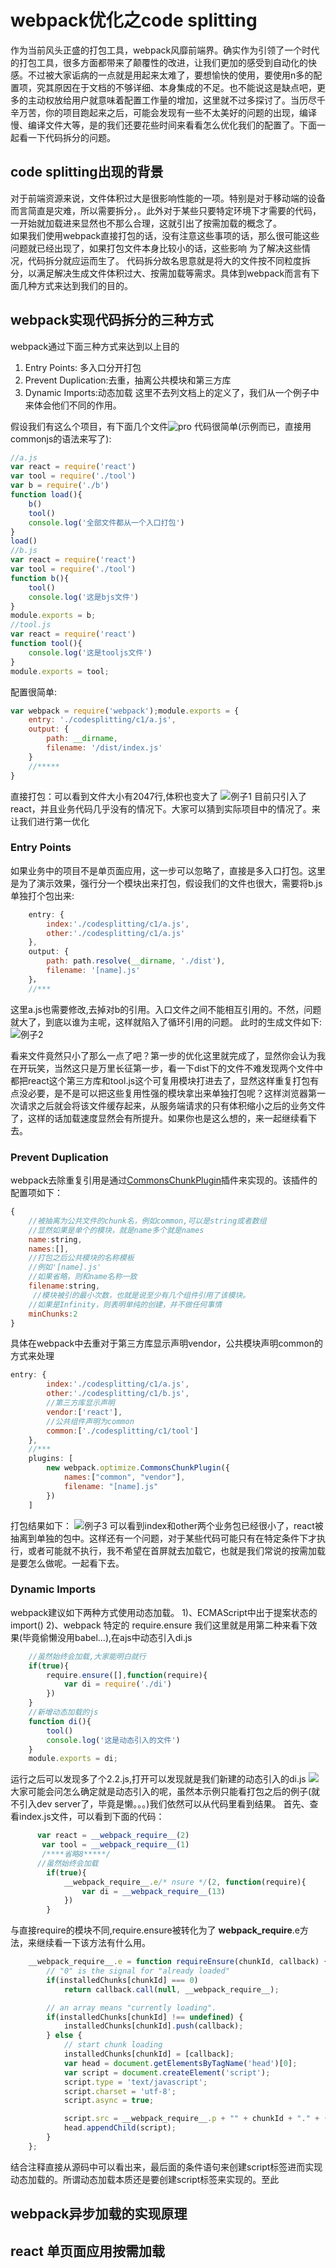 # webpack优化之code splitting
作为当前风头正盛的打包工具，webpack风靡前端界。确实作为引领了一个时代的打包工具，很多方面都带来了颠覆性的改进，让我们更加的感受到自动化的快感。不过被大家诟病的一点就是用起来太难了，要想愉快的使用，要使用n多的配置项，究其原因在于文档的不够详细、本身集成的不足。也不能说这是缺点吧，更多的主动权放给用户就意味着配置工作量的增加，这里就不过多探讨了。当历尽千辛万苦，你的项目跑起来之后，可能会发现有一些不太美好的问题的出现，编译慢、编译文件大等，是的我们还要花些时间来看看怎么优化我们的配置了。下面一起看一下代码拆分的问题。

## code splitting出现的背景 
对于前端资源来说，文件体积过大是很影响性能的一项。特别是对于移动端的设备而言简直是灾难，所以需要拆分，。此外对于某些只要特定环境下才需要的代码，一开始就加载进来显然也不那么合理，这就引出了按需加载的概念了。  
如果我们使用webpack直接打包的话，没有注意这些事项的话，那么很可能这些问题就已经出现了，如果打包文件本身比较小的话，这些影响
为了解决这些情况，代码拆分就应运而生了。
代码拆分故名思意就是将大的文件按不同粒度拆分，以满足解决生成文件体积过大、按需加载等需求。具体到webpack而言有下面几种方式来达到我们的目的。
## webpack实现代码拆分的三种方式   
webpack通过下面三种方式来达到以上目的
1. Entry Points: 多入口分开打包
2. Prevent Duplication:去重，抽离公共模块和第三方库
3. Dynamic Imports:动态加载 
这里不去列文档上的定义了，我们从一个例子中来体会他们不同的作用。

假设我们有这么个项目，有下面几个文件![pro](media/15168440734141/pro.png)
代码很简单(示例而已，直接用commonjs的语法来写了):  

```js
//a.js
var react = require('react')
var tool = require('./tool')
var b = require('./b')
function load(){
    b()
    tool()
    console.log('全部文件都从一个入口打包')
}
load()
//b.js
var react = require('react')
var tool = require('./tool')
function b(){
    tool()
    console.log('这是bjs文件')
}
module.exports = b;
//tool.js
var react = require('react')
function tool(){
    console.log('这是tooljs文件')
}
module.exports = tool;
```  

配置很简单:

```js
var webpack = require('webpack');module.exports = {
    entry: './codesplitting/c1/a.js',
    output: {
        path: __dirname,
        filename: '/dist/index.js'
    }
    //*****
}
```
直接打包：可以看到文件大小有2047行,体积也变大了
![例子1](media/15168440734141/%E4%BE%8B%E5%AD%901.png)
目前只引入了react，并且业务代码几乎没有的情况下。大家可以猜到实际项目中的情况了。来让我们进行第一优化  
### Entry Points
如果业务中的项目不是单页面应用，这一步可以忽略了，直接是多入口打包。这里是为了演示效果，强行分一个模块出来打包，假设我们的文件也很大，需要将b.js单独打个包出来:

```js
    entry: {
        index:'./codesplitting/c1/a.js',
        other:'./codesplitting/c1/a.js'
    },
    output: {
        path: path.resolve(__dirname, './dist'),
        filename: '[name].js'
    }，
    //***
```
这里a.js也需要修改,去掉对b的引用。入口文件之间不能相互引用的。不然，问题就大了，到底以谁为主呢，这样就陷入了循环引用的问题。
此时的生成文件如下:
![例子2](media/15168440734141/%E4%BE%8B%E5%AD%902.png)

看来文件竟然只小了那么一点了吧？第一步的优化这里就完成了，显然你会认为我在开玩笑，当然这只是万里长征第一步，看一下dist下的文件不难发现两个文件中都把react这个第三方库和tool.js这个可复用模块打进去了，显然这样重复打包有点没必要，是不是可以把这些复用性强的模块拿出来单独打包呢？这样浏览器第一次请求之后就会将该文件缓存起来，从服务端请求的只有体积缩小之后的业务文件了，这样的话加载速度显然会有所提升。如果你也是这么想的，来一起继续看下去。

### Prevent Duplication  
webpack去除重复引用是通过[CommonsChunkPlugin](https://webpack.js.org/plugins/commons-chunk-plugin/)插件来实现的。该插件的配置项如下：

```js
{
    //被抽离为公共文件的chunk名，例如common,可以是string或者数组
    //显然如果是单个的模块，就是name多个就是names
    name:string,
    names:[],
    //打包之后公共模块的名称模板
    //例如'[name].js'
    //如果省略，则和name名称一致
    filename:string,
     //模块被引的最小次数，也就是说至少有几个组件引用了该模块。
    //如果是Infinity，则表明单纯的创建，并不做任何事情
    minChunks:2  
}
```
具体在webpack中去重对于第三方库显示声明vendor，公共模块声明common的方式来处理

```js
entry: {
        index:'./codesplitting/c1/a.js',
        other:'./codesplitting/c1/b.js',
        //第三方库显示声明
        vendor:['react'],
        //公共组件声明为common
        common:['./codesplitting/c1/tool']
    },
    //***
    plugins: [
        new webpack.optimize.CommonsChunkPlugin({
            names:["common", "vendor"],
            filename: "[name].js"
        })  
    ]
```  

打包结果如下：
![例子3](media/15168440734141/%E4%BE%8B%E5%AD%903.png)
可以看到index和other两个业务包已经很小了，react被抽离到单独的包中。这样还有一个问题，对于某些代码可能只有在特定条件下才执行，或者可能就不执行，我不希望在首屏就去加载它，也就是我们常说的按需加载是要怎么做呢。一起看下去。  
### Dynamic Imports  
webpack建议如下两种方式使用动态加载。
1)、ECMAScript中出于提案状态的import()
2)、webpack 特定的 require.ensure
我们这里就是用第二种来看下效果(毕竟偷懒没用babel...),在ajs中动态引入di.js  

```js
    //虽然始终会加载,大家能明白就行
    if(true){
        require.ensure([],function(require){
            var di = require('./di')
        })
    }
    //新增动态加载的js
    function di(){
        tool()
        console.log('这是动态引入的文件')
    }
    module.exports = di;
```
运行之后可以发现多了个2.2.js,打开可以发现就是我们新建的动态引入的di.js
![](media/15168440734141/15168903830462.jpg)
大家可能会问怎么确定就是动态引入的呢，虽然本示例只能看打包之后的例子(就不引入dev server了，毕竟是懒。。。)我们依然可以从代码里看到结果。
首先、查看index.js文件，可以看到下面的代码：

```js
      var react = __webpack_require__(2)
	   var tool = __webpack_require__(1)  
	   /****省略8*****/
      //虽然始终会加载
	    if(true){
	        __webpack_require__.e/* nsure */(2, function(require){
	            var di = __webpack_require__(13)
	        })
	    }
```

与直接require的模块不同,require.ensure被转化为了 __webpack_require__.e方法，来继续看一下该方法有什么用。

```js  
   	__webpack_require__.e = function requireEnsure(chunkId, callback) {
		// "0" is the signal for "already loaded"
		if(installedChunks[chunkId] === 0)
			return callback.call(null, __webpack_require__);

		// an array means "currently loading".
		if(installedChunks[chunkId] !== undefined) {
			installedChunks[chunkId].push(callback);
		} else {
			// start chunk loading
			installedChunks[chunkId] = [callback];
			var head = document.getElementsByTagName('head')[0];
			var script = document.createElement('script');
			script.type = 'text/javascript';
			script.charset = 'utf-8';
			script.async = true;

			script.src = __webpack_require__.p + "" + chunkId + "." + ({"0":"common","1":"index","3":"other"}[chunkId]||chunkId) + ".js";
			head.appendChild(script);
		}
	};
```  
结合注释直接从源码中可以看出来，最后面的条件语句来创建script标签进而实现动态加载的。所谓动态加载本质还是要创建script标签来实现的。至此
## webpack异步加载的实现原理
## react 单页面应用按需加载 
    

